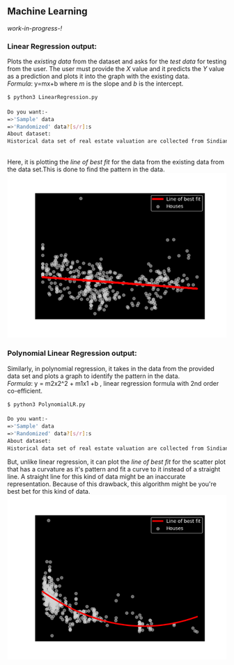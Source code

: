 ## Machine Learning 
*work-in-progress-!*


### Linear Regression output:
Plots the *existing data* from the dataset and asks for the *test data* for testing from the user.
The user must provide the *X* value and it predicts the *Y* value as a prediction and plots it 
into the graph with the existing data.<br>
*Formula*: y=mx+b where *m* is the slope and *b* is the intercept.<br>
```bash
$ python3 LinearRegression.py

Do you want:-
=>'Sample' data
=>'Randomized' data?[s/r]:s
About dataset:
Historical data set of real estate valuation are collected from Sindian Dist., New Taipei City, Taiwan.
```


<br>Here, it is plotting the *line of best fit* for the data from the existing data from the 
data set.This is done to find the pattern in the data.<br>
![Output of LR](https://github.com/ydkulks/ML/blob/master/outputs/LR.png?raq=true)


### Polynomial Linear Regression output:
Similarly, in polynomial regression, it takes in the data from the provided data set and 
plots a graph to identify the pattern in the data.<br>
*Formula*: y = m2x2^2 + m1x1 +b , linear regression formula with 2nd order co-efficient.<br>
```bash
$ python3 PolynomialLR.py

Do you want:-
=>'Sample' data
=>'Randomized' data?[s/r]:s
About dataset:
Historical data set of real estate valuation are collected from Sindian Dist., New Taipei City, Taiwan.
```


But, unlike linear regression, it can plot the *line of best fit* for the scatter plot that 
has a curvature as it's pattern and fit a curve to it instead of a straight line. A straight line
for this kind of data might be an inaccurate representation. Because of this drawback, this 
    algorithm might be you're best bet for this kind of data.<br>
![Output of LR](https://github.com/ydkulks/ML/blob/master/outputs/PLR.png?raq=true)


